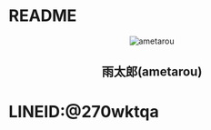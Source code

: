 # README
<div align="center">
<img src="https://github.com/h-takuya21/images/blob/master/ametarou.png" alt="ametarou" title="ametarou">
</div>
<h2 align="center">雨太郎(ametarou)</h2>

# LINEID:@270wktqa
